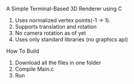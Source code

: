 A Simple Terminal-Based 3D Renderer using C

1. Uses normalized vertex points(-1 -> 1).
2. Supports translation and rotation
3. No camera rotation as of yet
4. Uses only standard libraries (no graphics api)

How To Build

1. Download all the files in one folder
2. Compile Main.c
3. Run

